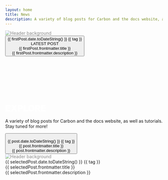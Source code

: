 ```yaml
---
layout: home
title: News
description: A variety of blog posts for Carbon and the docs website, as well as tutorials. Stay tuned for more!
---
```


<script lang="ts" setup>
import { ref, onMounted } from 'vue'
import { VPBadge } from 'vitepress/theme'

const news = ref<any | null>(null)
const selectedPost = ref<any | null>(null)
const firstPost = ref<any | null>(null)

function selectPost(news: any) {
  selectedPost.value = news
}

function hidePost() {
    selectedPost.value = null
}

onMounted(async () => {
    news.value = (await Promise.all(
    Object.entries(import.meta.glob('/news/**/*.md')).map(async ([path, loader]) => {
        const mod: any = await loader()
        return {
            path,
            content: mod.default,
            frontmatter: mod.__pageData.frontmatter,
            date: new Date(mod.__pageData.frontmatter.date)
        }
    }))).sort((a: any, b: any) => b.date.getTime() - a.date.getTime())
    firstPost.value = news.value[0]
})
</script>

<div v-if="firstPost">
  <div class="fixed top-0 left-0 w-full h-full z-0 pointer-events-none">
    <div class="relative w-full h-[800px] overflow-hidden opacity-30">
      <img
        :src="firstPost.frontmatter.header"
        alt="Header background"
        class="news-hero blur-2xl absolute top-0 left-0 w-full h-full object-cover" />
      <div class="absolute bottom-0 left-0 w-full h-96 bg-gradient-to-b from-transparent to-neutral-900/100"></div>
    </div>
  </div>
  <div class="relative z-10 overflow-y-auto h-full">
    <button class="relative inline-block" @click="selectPost(firstPost)">
    <div class="max-w-screen-lg mx-auto space-y-6 mt-72 flex">
      <div>
        <img class="transition-transform duration-200 transform hover:scale-105 justify-self-center w-[100%]" :src="firstPost.frontmatter.logo"/>
        <div class="block my-3 uppercase">
            <VPBadge type="info">{{ firstPost.date.toDateString() }}</VPBadge>
            <VPBadge v-for="tag in firstPost.frontmatter.tags" type="tip">{{ tag }}</VPBadge>
        </div>
      </div>
      <div>
        <div class="text-5xl text-left mb-5 font-black uppercase">
        <VPBadge class="mb-2" type="danger">LATEST POST</VPBadge><br>
          {{ firstPost.frontmatter.title }}
        </div>
        <div class="text-2xl text-left mb-48 font-normal text-slate-400">
          {{ firstPost.frontmatter.description }}
        </div>
      </div>
    </div>
    </button>
  </div>
</div>

<h1 class="news-text-section">Explore</h1>
<p>A variety of blog posts for Carbon and the docs website, as well as tutorials. Stay tuned for more!</p>

<div class="news-grid my-10 gap-5">
    <div v-for="post in news">
      <button class="relative inline-block" @click="selectPost(post)">
          <div class="transition-transform duration-200 transform hover:scale-105">
            <img class="opacity-25 blur-md" :src="post.frontmatter.header"/>
            <img class="absolute top-0 left-0 w-full h-full object-contain" :src="post.frontmatter.logo"/>
      </div>  
      <div class="mt-5">
          <div class="block mb-3 uppercase">
              <VPBadge type="info">{{ post.date.toDateString() }}</VPBadge>
              <VPBadge v-for="tag in post.frontmatter.tags" type="tip">{{ tag }}</VPBadge>
          </div>
          <span class="text-2xl uppercase font-black text-slate-200 font-sans">{{ post.frontmatter.title }}</span><br>
          <span class="text-sm font-normal text-slate-400">{{ post.frontmatter.description }}</span><br>
      </div>
      </button>
  </div>
</div>

<div v-if="selectedPost" class="fixed inset-0 z-50 bg-neutral-950/100 overflow-hidden" @click="hidePost()">
  <div class="fixed top-0 left-0 w-full h-full z-0 pointer-events-none">
    <div class="relative w-full h-[800px] overflow-hidden opacity-60">
      <img
        :src="selectedPost.frontmatter.header"
        alt="Header background"
        class="news-hero absolute top-0 left-0 w-full h-full object-cover" />
      <div class="absolute bottom-0 left-0 w-full h-96 bg-gradient-to-b from-transparent to-neutral-950/100"></div>
    </div>
  </div>
  <div class="relative z-10 overflow-y-auto h-full">
    <div class="max-w-screen-lg mx-auto space-y-6 my-72">
      <div class="text-5xl text-center font-black uppercase" @click.stop>
        <img class="transition-transform duration-200 transform hover:scale-105 justify-self-center w-[60%]" :src="selectedPost.frontmatter.logo"/>
        <div class="block my-3">
            <VPBadge type="info">{{ selectedPost.date.toDateString() }}</VPBadge>
            <VPBadge v-for="tag in selectedPost.frontmatter.tags" type="tip">{{ tag }}</VPBadge>
        </div>
        {{ selectedPost.frontmatter.title }}
      </div>
      <div class="text-2xl mb-48 text-center font-normal text-slate-400" @click.stop>
        {{ selectedPost.frontmatter.description }}
      </div>
      <div class="news-content text-slate-300 opacity-80" @click.stop>
        <component :is="selectedPost.content" />
      </div>
    </div>
  </div>
</div>

<style>
.news-grid {
  display: grid;
  grid-template-columns: repeat(auto-fill, minmax(300px, 1fr));
  grid-gap: 50px 15px;
}
.news-hero {
    opacity: 0.5;
}

.news-text-section {
  margin-top: 150px;
  margin-bottom: 15px;
  font-weight: 900 !important;
  text-transform: uppercase;
  color: white;
}
.news-text-section-author {
  color: rgba(255, 255, 255, 0.5);
  margin-bottom: 15px;
}
.news-section {
  padding: 25px !important;
  background-color: #131313d0;
}

.news-image {
  filter: saturate(0);
  transition: transform 200ms cubic-bezier(0.4, 0, 0.2, 1);
  transition-timing-function: cubic-bezier(0.34, 1.56, 0.64, 1);
}
.news-image:active {
  filter: saturate(1.2);
  transform: scale(1.75);
  position: relative;
  z-index: 2147483647;
}
</style>